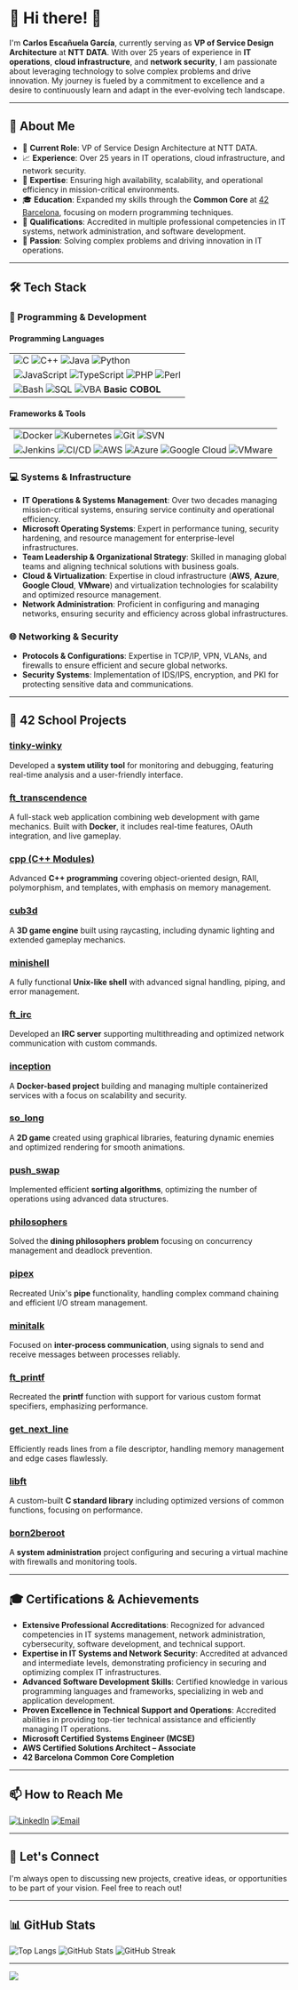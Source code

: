 # 💫 Hi there! 👋

I'm **Carlos Escañuela García**, currently serving as **VP of Service Design Architecture** at **NTT DATA**. With over 25 years of experience in **IT operations**, **cloud infrastructure**, and **network security**, I am passionate about leveraging technology to solve complex problems and drive innovation. My journey is fueled by a commitment to excellence and a desire to continuously learn and adapt in the ever-evolving tech landscape.

---

## 🌟 About Me

- 💼 **Current Role**: VP of Service Design Architecture at NTT DATA.
- 📈 **Experience**: Over 25 years in IT operations, cloud infrastructure, and network security.
- 🎯 **Expertise**: Ensuring high availability, scalability, and operational efficiency in mission-critical environments.
- 🎓 **Education**: Expanded my skills through the **Common Core** at [42 Barcelona](https://www.42barcelona.com/es/), focusing on modern programming techniques.
- 📜 **Qualifications**: Accredited in multiple professional competencies in IT systems, network administration, and software development.
- 🔭 **Passion**: Solving complex problems and driving innovation in IT operations.

---

## 🛠️ Tech Stack

### 🔧 Programming & Development

#### **Programming Languages**

|                                                                                                                                                                                                                                                                                                                                                                                        |
|----------------------------------------------------------------------------------------------------------------------------------------------------------------------------------------------------------------------------------------------------------------------------------------------------------------------------------------------------------------------------------------|
| ![C](https://img.shields.io/badge/C-A8B9CC?style=flat&logo=c&logoColor=white) ![C++](https://img.shields.io/badge/C++-00599C?style=flat&logo=cplusplus&logoColor=white) ![Java](https://img.shields.io/badge/Java-007396?style=flat&logo=java&logoColor=white) ![Python](https://img.shields.io/badge/Python-3776AB?style=flat&logo=python&logoColor=white) |
| ![JavaScript](https://img.shields.io/badge/JavaScript-F7DF1E?style=flat&logo=javascript&logoColor=black) ![TypeScript](https://img.shields.io/badge/TypeScript-3178C6?style=flat&logo=typescript&logoColor=white) ![PHP](https://img.shields.io/badge/PHP-777BB4?style=flat&logo=php&logoColor=white) ![Perl](https://img.shields.io/badge/Perl-39457E?style=flat&logo=perl&logoColor=white) |
| ![Bash](https://img.shields.io/badge/Bash-4EAA25?style=flat&logo=gnu-bash&logoColor=white) ![SQL](https://img.shields.io/badge/SQL-4479A1?style=flat&logo=postgresql&logoColor=white) ![VBA](https://img.shields.io/badge/VBA-217346?style=flat&logo=microsoft-excel&logoColor=white) **Basic** **COBOL**                                                                                 |

#### **Frameworks & Tools**

|                                                                                                                                                                                                                                                                                                                                                                                                                            |
|----------------------------------------------------------------------------------------------------------------------------------------------------------------------------------------------------------------------------------------------------------------------------------------------------------------------------------------------------------------------------------------------------------------------------|
| ![Docker](https://img.shields.io/badge/Docker-2496ED?style=flat&logo=docker&logoColor=white) ![Kubernetes](https://img.shields.io/badge/Kubernetes-326CE5?style=flat&logo=kubernetes&logoColor=white) ![Git](https://img.shields.io/badge/Git-F05032?style=flat&logo=git&logoColor=white) ![SVN](https://img.shields.io/badge/Subversion-809CC9?style=flat&logo=subversion&logoColor=white) |
| ![Jenkins](https://img.shields.io/badge/Jenkins-D24939?style=flat&logo=jenkins&logoColor=white) ![CI/CD](https://img.shields.io/badge/CI%2FCD-4285F4?style=flat&logo=google-cloud&logoColor=white) ![AWS](https://img.shields.io/badge/AWS-232F3E?style=flat&logo=amazon-aws&logoColor=white) ![Azure](https://img.shields.io/badge/Azure-0078D4?style=flat&logo=microsoft-azure&logoColor=white) ![Google Cloud](https://img.shields.io/badge/Google%20Cloud-4285F4?style=flat&logo=google-cloud&logoColor=white) ![VMware](https://img.shields.io/badge/VMware-607078?style=flat&logo=vmware&logoColor=white) |

### 💻 Systems & Infrastructure

- **IT Operations & Systems Management**: Over two decades managing mission-critical systems, ensuring service continuity and operational efficiency.
- **Microsoft Operating Systems**: Expert in performance tuning, security hardening, and resource management for enterprise-level infrastructures.
- **Team Leadership & Organizational Strategy**: Skilled in managing global teams and aligning technical solutions with business goals.
- **Cloud & Virtualization**: Expertise in cloud infrastructure (**AWS**, **Azure**, **Google Cloud**, **VMware**) and virtualization technologies for scalability and optimized resource management.
- **Network Administration**: Proficient in configuring and managing networks, ensuring security and efficiency across global infrastructures.
  
### 🌐 Networking & Security

- **Protocols & Configurations**: Expertise in TCP/IP, VPN, VLANs, and firewalls to ensure efficient and secure global networks.
- **Security Systems**: Implementation of IDS/IPS, encryption, and PKI for protecting sensitive data and communications.

---

## 🚀 42 School Projects

### [tinky-winky](./tinky-winky)

Developed a **system utility tool** for monitoring and debugging, featuring real-time analysis and a user-friendly interface.

### [ft_transcendence](./ft_transcendence)

A full-stack web application combining web development with game mechanics. Built with **Docker**, it includes real-time features, OAuth integration, and live gameplay.

### [cpp (C++ Modules)](./cpp)

Advanced **C++ programming** covering object-oriented design, RAII, polymorphism, and templates, with emphasis on memory management.

### [cub3d](./cub3d)

A **3D game engine** built using raycasting, including dynamic lighting and extended gameplay mechanics.

### [minishell](./minishell)

A fully functional **Unix-like shell** with advanced signal handling, piping, and error management.

### [ft_irc](./ft_irc)

Developed an **IRC server** supporting multithreading and optimized network communication with custom commands.

### [inception](./inception)

A **Docker-based project** building and managing multiple containerized services with a focus on scalability and security.

### [so_long](./so_long)

A **2D game** created using graphical libraries, featuring dynamic enemies and optimized rendering for smooth animations.

### [push_swap](./push_swap)

Implemented efficient **sorting algorithms**, optimizing the number of operations using advanced data structures.

### [philosophers](./philosophers)

Solved the **dining philosophers problem** focusing on concurrency management and deadlock prevention.

### [pipex](./pipex)

Recreated Unix's **pipe** functionality, handling complex command chaining and efficient I/O stream management.

### [minitalk](./minitalk)

Focused on **inter-process communication**, using signals to send and receive messages between processes reliably.

### [ft_printf](./ft_printf)

Recreated the **printf** function with support for various custom format specifiers, emphasizing performance.

### [get_next_line](./get_next_line)

Efficiently reads lines from a file descriptor, handling memory management and edge cases flawlessly.

### [libft](./libft)

A custom-built **C standard library** including optimized versions of common functions, focusing on performance.

### [born2beroot](./born2beroot)

A **system administration** project configuring and securing a virtual machine with firewalls and monitoring tools.

---

## 🎓 Certifications & Achievements

- **Extensive Professional Accreditations**: Recognized for advanced competencies in IT systems management, network administration, cybersecurity, software development, and technical support.
- **Expertise in IT Systems and Network Security**: Accredited at advanced and intermediate levels, demonstrating proficiency in securing and optimizing complex IT infrastructures.
- **Advanced Software Development Skills**: Certified knowledge in various programming languages and frameworks, specializing in web and application development.
- **Proven Excellence in Technical Support and Operations**: Accredited abilities in providing top-tier technical assistance and efficiently managing IT operations.
- **Microsoft Certified Systems Engineer (MCSE)**
- **AWS Certified Solutions Architect – Associate**
- **42 Barcelona Common Core Completion**

---

## 📫 How to Reach Me

[![LinkedIn](https://img.shields.io/badge/LinkedIn-%230077B5?style=flat&logo=linkedin&logoColor=white)](https://www.linkedin.com/in/carlos-esca%C3%B1uela-garcia-58b15816/)
[![Email](https://img.shields.io/badge/Email-D14836?style=flat&logo=gmail&logoColor=white)](mailto:cescanuela@gmail.com)

---

## 🤝 Let's Connect

I'm always open to discussing new projects, creative ideas, or opportunities to be part of your vision. Feel free to reach out!

---

## 📊 GitHub Stats

![Top Langs](https://github-readme-stats.vercel.app/api/top-langs/?username=cescanue&theme=transparent&hide_border=false&layout=compact)
![GitHub Stats](https://github-readme-stats.vercel.app/api?username=cescanue&theme=transparent&hide_border=false&show_icons=true&count_private=true)
![GitHub Streak](https://github-readme-streak-stats.herokuapp.com/?user=cescanue&theme=transparent&hide_border=false)

---

[![](https://visitcount.itsvg.in/api?id=cescanue&label=Profile%20Views&color=2&icon=1&pretty=false)](https://visitcount.itsvg.in)

